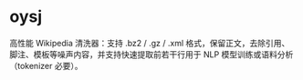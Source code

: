 # oysj
高性能 Wikipedia 清洗器：支持 .bz2 / .gz / .xml 格式，保留正文，去除引用、脚注、模板等噪声内容，并支持快速提取前若干行用于 NLP 模型训练或语料分析（tokenizer 必要）。
